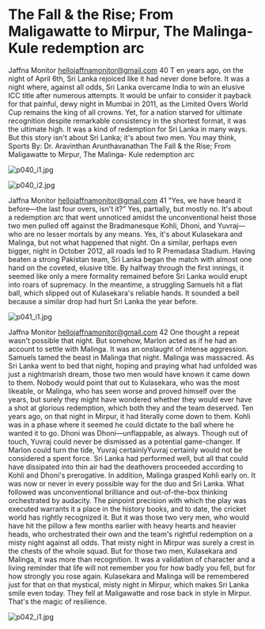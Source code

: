 # The Fall & the Rise; From Maligawatte to Mirpur, The Malinga- Kule redemption arc

Jaffna Monitor
hellojaffnamonitor@gmail.com
40
T
en years ago, on the night of April 6th, Sri Lanka rejoiced 
like it had never done before. It was a night where, against 
all odds, Sri Lanka overcame India to win an elusive ICC title 
after numerous attempts. It would be unfair to consider it 
payback for that painful, dewy night in Mumbai in 2011, as the 
Limited Overs World Cup remains the king of all crowns. Yet, 
for a nation starved for ultimate recognition despite remarkable 
consistency in the shortest format, it was the ultimate high.
It was a kind of redemption for Sri Lanka in many ways. But this 
story isn't about Sri Lanka; it's about two men. You may think, 
Sports
By: 
Dr. Aravinthan 
Arunthavanathan
The Fall & the Rise; 
From Maligawatte to Mirpur, The 
Malinga- Kule redemption arc

![p040_i1.jpg](images_out/016_the_fall_the_rise_from_maligawatte_to_mirpur_the_m/p040_i1.jpg)

![p040_i2.jpg](images_out/016_the_fall_the_rise_from_maligawatte_to_mirpur_the_m/p040_i2.jpg)

Jaffna Monitor
hellojaffnamonitor@gmail.com
41
"Yes, we have heard it before—the last four 
overs, isn't it?" Yes, partially, but mostly no. It's 
about a redemption arc that went unnoticed 
amidst the unconventional heist those two 
men pulled off against the Bradmanesque 
Kohli, Dhoni, and Yuvraj—who are no lesser 
mortals by any means.
Yes, it's about Kulasekara and Malinga, but 
not what happened that night. On a similar, 
perhaps even bigger, night in October 2012, 
all roads led to R Premadasa Stadium. 
Having beaten a strong Pakistan team, Sri 
Lanka began the match with almost one 
hand on the coveted, elusive title. By halfway 
through the first innings, it seemed like only 
a mere formality remained before Sri Lanka 
would erupt into roars of supremacy. In the 
meantime, a struggling Samuels hit a flat ball, 
which slipped out of Kulasekara's reliable 
hands. It sounded a bell because a similar drop 
had hurt Sri Lanka the year before.

![p041_i1.jpg](images_out/016_the_fall_the_rise_from_maligawatte_to_mirpur_the_m/p041_i1.jpg)

Jaffna Monitor
hellojaffnamonitor@gmail.com
42
One thought a repeat wasn't 
possible that night. But 
somehow, Marlon acted as if he 
had an account to settle with 
Malinga. It was an onslaught 
of intense aggression. Samuels 
tamed the beast in Malinga 
that night. Malinga was 
massacred. As Sri Lanka went 
to bed that night, hoping and 
praying what had unfolded 
was just a nightmarish dream, 
those two men would have 
known it came down to them. 
Nobody would point that out 
to Kulasekara, who was the 
most likeable, or Malinga, who has seen worse 
and proved himself over the years, but surely 
they might have wondered whether they would 
ever have a shot at glorious redemption, which 
both they and the team deserved.
Ten years ago, on that night in Mirpur, it had 
literally come down to them. Kohli was in 
a phase where it seemed he could dictate to 
the ball where he wanted it to go. Dhoni was 
Dhoni—unflappable, as always. Though out 
of touch, Yuvraj could never be dismissed as a 
potential game-changer. If Marlon could turn 
the tide, Yuvraj certainlyYuvraj certainly would 
not be considered a spent force. Sri Lanka 
had performed well, but all that could have 
dissipated into thin air had the deathovers 
proceeded according to Kohli and Dhoni's 
prerogative.
In addition, Malinga grasped Kohli early on. It 
was now or never in every possible way for the 
duo and Sri Lanka.
What followed was unconventional brilliance 
and out-of-the-box thinking orchestrated by 
audacity. The pinpoint precision with which 
the play was executed warrants it a place in the 
history books, and to date, the cricket world 
has rightly recognized it. But it was those two 
very men, who would have hit the pillow a few 
months earlier with heavy hearts and heavier 
heads, who orchestrated their own and the 
team's rightful redemption on a misty night 
against all odds.
That misty night in Mirpur was surely a crest 
in the chests of the whole squad. But for those 
two men, Kulasekara and Malinga, it was 
more than recognition. It was a validation of 
character and a living reminder that life will 
not remember you for how badly you fell, but 
for how strongly you rose again.
Kulasekara and Malinga will be remembered 
just for that on that mystical, misty night in 
Mirpur, which makes Sri Lanka smile even 
today.
They fell at Maligawatte and rose back in style 
in Mirpur. That's the magic of resilience.

![p042_i1.jpg](images_out/016_the_fall_the_rise_from_maligawatte_to_mirpur_the_m/p042_i1.jpg)

